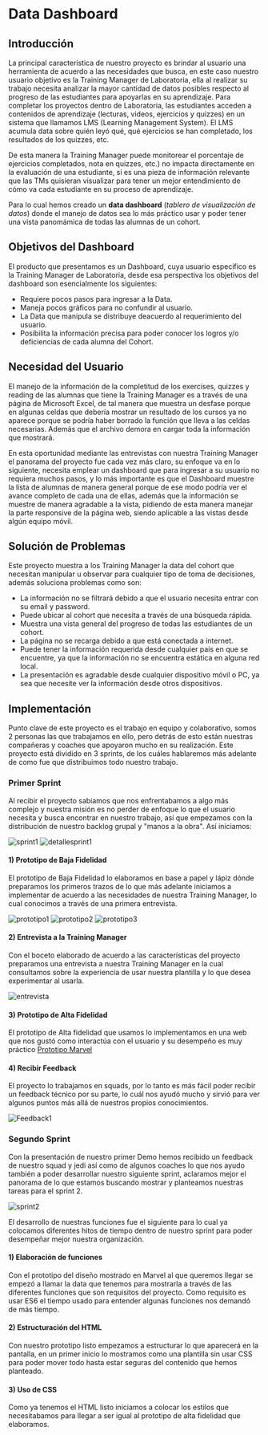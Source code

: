 # Data Dashboard

## Introducción

La principal característica de nuestro proyecto es brindar al usuario una herramienta de acuerdo a las necesidades 
que busca, en este caso nuestro usuario objetivo es la Training Manager de Laboratoria, ella al realizar su trabajo
necesita analizar la mayor cantidad de datos posibles respecto al progreso de las estudiantes para apoyarlas en 
su aprendizaje.
Para completar los proyectos dentro de Laboratoria, las estudiantes acceden a contenidos de aprendizaje (lecturas,
videos, ejercicios y quizzes) en un sistema que llamamos LMS (Learning Management System). El LMS acumula data sobre
quién leyó qué, qué ejercicios se han completado, los resultados de los quizzes, etc.

De esta manera la Training Manager puede monitorear el porcentaje de ejercicios completados, nota en quizzes, etc.) 
no impacta directamente en la evaluación de una estudiante, sí es una pieza de información relevante que las TMs
quisieran visualizar para tener un mejor entendimiento de cómo va cada estudiante en su proceso de aprendizaje.

Para lo cual hemos creado un **data dashboard** (_tablero de visualización de datos_) donde el manejo de datos sea 
lo más práctico usar y poder tener una vista panomámica de todas las alumnas de un cohort.


## Objetivos del Dashboard

El producto que presentamos es un Dashboard, cuya usuario específico es la Training Manager de Laboratoria, desde 
esa perspectiva los objetivos del dashboard son esencialmente los siguientes:

* Requiere pocos pasos para ingresar a la Data.
* Maneja pocos gráficos para no confundir al usuario.
* La Data que manipula se distribuye deacuerdo al requerimiento del usuario.
* Posibilita la información precisa para poder conocer los logros y/o deficiencias de cada alumna del Cohort.


## Necesidad del Usuario 

El manejo de la información de la completitud de los exercises, quizzes y reading de las alumnas que tiene la Training 
Manager es a través de una página de Microsoft Excel, de tal manera que muestra un desfase porque en algunas celdas 
que debería mostrar un resultado de los cursos ya no aparece porque se podría haber borrado la función que lleva a las 
celdas necesarias. Además que el archivo demora en cargar toda la información que mostrará.

En esta oportunidad mediante las entrevistas con nuestra Training Manager el panorama del proyecto fue cada vez más 
claro, su enfoque va en lo siguiente, necesita emplear un dashboard que para ingresar a su usuario no requiera muchos 
pasos, y lo más importante es que el Dashboard muestre la lista de alumnas de manera general porque de ese modo podría 
ver el avance completo de cada una de ellas, además que la información se muestre de manera agradable a la vista, 
pidiendo de esta manera manejar la parte responsive de la página web, siendo aplicable a las vistas desde algún equipo 
móvil.


## Solución de Problemas

Este proyecto muestra a los Training Manager la data del cohort que necesitan manipular u observar para cualquier tipo 
de toma de decisiones, además soluciona problemas como son:

* La información no se filtrará debido a que el usuario necesita entrar con su email y password.
* Puede ubicar al cohort que necesita a través de una búsqueda rápida.
* Muestra una vista general del progreso de todas las estudiantes de un cohort.
* La página no se recarga debido a que está conectada a internet.
* Puede tener la información requerida desde cualquier país en que se encuentre, ya que la información no se encuentra estática en alguna red local.
* La presentación es agradable desde cualquier dispositivo móvil o PC, ya sea que necesite ver la información desde 
otros dispositivos.


## Implementación

Punto clave de este proyecto es el trabajo en equipo y colaborativo, somos 2 personas las que trabajamos en ello, 
pero detrás de esto están nuestras compañeras y coaches que apoyaron mucho en su realización. Este proyecto está 
dividido en 3 sprints, de los cuáles hablaremos más adelante de como fue que distribuimos todo nuestro trabajo. 

### Primer Sprint

Al recibir el proyecto sabiamos que nos enfrentabamos a algo más complejo y nuestra misión es no perder de enfoque 
lo que el usuario necesita y busca encontrar en nuestro trabajo, así que empezamos con la distribución de nuestro 
backlog grupal y "manos a la obra". 
Así iniciamos:

![sprint1](images/sprint1.jpg)
![detallesprint1](images/detallesprint1.jpg)

#### 1) Prototipo de Baja Fidelidad

El prototipo de Baja Fidelidad lo elaboramos en base a papel y lápiz dónde preparamos los primeros trazos de lo que más 
adelante iniciamos a implementar de acuerdo a las necesidades de nuestra Training Manager, lo cual conocimos a través 
de una primera entrevista.

![prototipo1](images/prototipo1.jpg)
![prototipo2](images/prototipo2.jpg)
![prototipo3](images/prototipo3.jpg)

#### 2) Entrevista a la Training Manager

Con el boceto elaborado de acuerdo a las características del proyecto preparamos una entrevista a nuestra Training 
Manager en la cual consultamos sobre la experiencia de usar nuestra plantilla y lo que desea experimentar al usarla.

![entrevista](images/entrevista.jpg)

#### 3) Prototipo de Alta Fidelidad

El prototipo de Alta fidelidad que usamos lo implementamos en una web que nos gustó como interactúa con el usuario
y su desempeño es muy práctico [Prototipo Marvel](https://marvelapp.com/6gjf5hg/screen/44239254)

#### 4) Recibir Feedback

El proyecto lo trabajamos en squads, por lo tanto es más fácil poder recibir un feedback técnico por su parte, lo cuál
nos ayudó mucho y sirvió para ver algunos puntos más allá de nuestros propios conocimientos.

![Feedback1](images/feedback1.jpg)


### Segundo Sprint

Con la presentación de nuestro primer Demo hemos recibido un feedback de nuestro squad y jedi así como de algunos coaches
lo que nos ayudo también a poder desarrollar nuestro siguiente sprint, aclaramos mejor el panorama de lo que estamos
buscando mostrar y planteamos nuestras tareas para el sprint 2.

![sprint2](images/sprint2.jpg)

El desarrollo de nuestras funciones fue el siguiente para lo cual ya colocamos diferentes hitos de tiempo dentro de 
nuestro sprint para poder desempeñar mejor nuestra organización.

#### 1) Elaboración de funciones

Con el prototipo del diseño mostrado en Marvel al que queremos llegar se empezó a llamar la data que tenemos para 
mostrarla a través de las diferentes funciones que son requisitos del proyecto.
Como requisito es usar ES6 el tiempo usado para entender algunas funciones nos demandó de más tiempo.

#### 2) Estructuración del HTML

Con nuestro prototipo listo empezamos a estructurar lo que aparecerá en la pantalla, en un primer inicio lo mostramos 
como una plantilla sin usar CSS para poder mover todo hasta estar seguras del contenido que hemos planteado.

#### 3) Uso de CSS

Como ya tenemos el HTML listo iniciamos a colocar los estilos que necesitabamos para llegar a ser igual al prototipo 
de alta fidelidad que elaboramos.